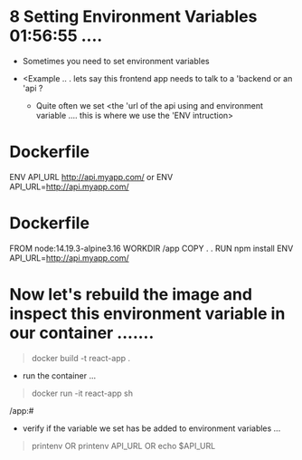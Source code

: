 # 8 Setting Environment Variables   01:56:55   ....

- Sometimes you need to set environment variables 

- <Example .. . lets say this frontend app needs to talk to a 'backend or an 'api ? 
    - Quite often we set <the 'url of the api using and environment variable .... this is where we use the 'ENV intruction>

# Dockerfile 
ENV API_URL http://api.myapp.com/
 or
ENV API_URL=http://api.myapp.com/

# Dockerfile 
FROM  node:14.19.3-alpine3.16
WORKDIR /app 
COPY . .
RUN npm install 
ENV API_URL=http://api.myapp.com/ 




# Now let's rebuild the image and inspect  this environment variable in our container .......   

> docker build -t react-app . 

- run the container ... 

> docker run -it react-app sh 

/app:# 

- verify if the variable we set has be added to environment variables ... 


> printenv 
OR 
> printenv API_URL
OR
> echo $API_URL





